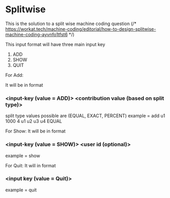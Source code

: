 # Splitwise

This is the solution to a split wise machine coding question (/*
https://workat.tech/machine-coding/editorial/how-to-design-splitwise-machine-coding-ayvnfo1tfst6
*/)

This input format will have three main input key

1. ADD
2. SHOW
3. QUIT

For Add:

It will be in format

### <input-key (value = ADD)> <paid-by> <amount> <total contributers> <contribters id> <split type> <contribution value (based on split type)>

split type values possible are (EQUAL, EXACT, PERCENT)
example = add u1 1000 4 u1 u2 u3 u4 EQUAL

For Show:
It will be in format

### <input-key (value = SHOW)> <user id (optional)>

example = show

For Quit:
It will in format

### <input key (value = Quit)>

example = quit